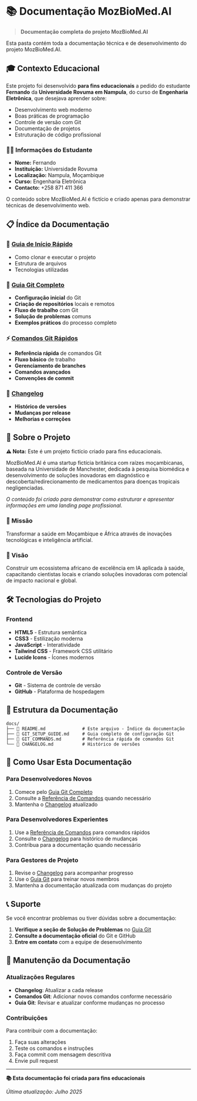 # 📚 Documentação MozBioMed.AI

> **Documentação completa do projeto MozBioMed.AI**

Esta pasta contém toda a documentação técnica e de desenvolvimento do projeto MozBioMed.AI.

## 🎓 Contexto Educacional

Este projeto foi desenvolvido **para fins educacionais** a pedido do estudante **Fernando** da **Universidade Rovuma em Nampula**, do curso de **Engenharia Eletrônica**, que desejava aprender sobre:
- Desenvolvimento web moderno
- Boas práticas de programação
- Controle de versão com Git
- Documentação de projetos
- Estruturação de código profissional

### 👨‍🎓 Informações do Estudante
- **Nome:** Fernando
- **Instituição:** Universidade Rovuma
- **Localização:** Nampula, Moçambique
- **Curso:** Engenharia Eletrônica
- **Contacto:** +258 871 411 366

O conteúdo sobre MozBioMed.AI é fictício e criado apenas para demonstrar técnicas de desenvolvimento web.

## 📋 Índice da Documentação

### 🚀 [Guia de Início Rápido](./README.md#quick-start)
- Como clonar e executar o projeto
- Estrutura de arquivos
- Tecnologias utilizadas

### 🔧 [Guia Git Completo](./GIT_SETUP_GUIDE.md)
- **Configuração inicial** do Git
- **Criação de repositórios** locais e remotos
- **Fluxo de trabalho** com Git
- **Solução de problemas** comuns
- **Exemplos práticos** do processo completo

### ⚡ [Comandos Git Rápidos](./GIT_COMMANDS.md)
- **Referência rápida** de comandos Git
- **Fluxo básico** de trabalho
- **Gerenciamento de branches**
- **Comandos avançados**
- **Convenções de commit**

### 📝 [Changelog](./CHANGELOG.md)
- **Histórico de versões**
- **Mudanças por release**
- **Melhorias e correções**

## 🎯 Sobre o Projeto

**⚠️ Nota:** Este é um projeto fictício criado para fins educacionais.

MozBioMed.AI é uma startup fictícia britânica com raízes moçambicanas, baseada na Universidade de Manchester, dedicada à pesquisa biomédica e desenvolvimento de soluções inovadoras em diagnóstico e descoberta/redirecionamento de medicamentos para doenças tropicais negligenciadas.

*O conteúdo foi criado para demonstrar como estruturar e apresentar informações em uma landing page profissional.*

### 🏥 Missão
Transformar a saúde em Moçambique e África através de inovações tecnológicas e inteligência artificial.

### 🎯 Visão
Construir um ecossistema africano de excelência em IA aplicada à saúde, capacitando cientistas locais e criando soluções inovadoras com potencial de impacto nacional e global.

## 🛠️ Tecnologias do Projeto

### Frontend
- **HTML5** - Estrutura semântica
- **CSS3** - Estilização moderna
- **JavaScript** - Interatividade
- **Tailwind CSS** - Framework CSS utilitário
- **Lucide Icons** - Ícones modernos

### Controle de Versão
- **Git** - Sistema de controle de versão
- **GitHub** - Plataforma de hospedagem

## 📁 Estrutura da Documentação

```
docs/
├── 📄 README.md              # Este arquivo - Índice da documentação
├── 📄 GIT_SETUP_GUIDE.md     # Guia completo de configuração Git
├── 📄 GIT_COMMANDS.md        # Referência rápida de comandos Git
└── 📄 CHANGELOG.md           # Histórico de versões
```

## 🚀 Como Usar Esta Documentação

### Para Desenvolvedores Novos
1. Comece pelo [Guia Git Completo](./GIT_SETUP_GUIDE.md)
2. Consulte a [Referência de Comandos](./GIT_COMMANDS.md) quando necessário
3. Mantenha o [Changelog](./CHANGELOG.md) atualizado

### Para Desenvolvedores Experientes
1. Use a [Referência de Comandos](./GIT_COMMANDS.md) para comandos rápidos
2. Consulte o [Changelog](./CHANGELOG.md) para histórico de mudanças
3. Contribua para a documentação quando necessário

### Para Gestores de Projeto
1. Revise o [Changelog](./CHANGELOG.md) para acompanhar progresso
2. Use o [Guia Git](./GIT_SETUP_GUIDE.md) para treinar novos membros
3. Mantenha a documentação atualizada com mudanças do projeto

## 📞 Suporte

Se você encontrar problemas ou tiver dúvidas sobre a documentação:

1. **Verifique a seção de Solução de Problemas** no [Guia Git](./GIT_SETUP_GUIDE.md)
2. **Consulte a documentação oficial** do Git e GitHub
3. **Entre em contato** com a equipe de desenvolvimento

## 🔄 Manutenção da Documentação

### Atualizações Regulares
- **Changelog**: Atualizar a cada release
- **Comandos Git**: Adicionar novos comandos conforme necessário
- **Guia Git**: Revisar e atualizar conforme mudanças no processo

### Contribuições
Para contribuir com a documentação:
1. Faça suas alterações
2. Teste os comandos e instruções
3. Faça commit com mensagem descritiva
4. Envie pull request

---

**📚 Esta documentação foi criada para fins educacionais**

*Última atualização: Julho 2025*
